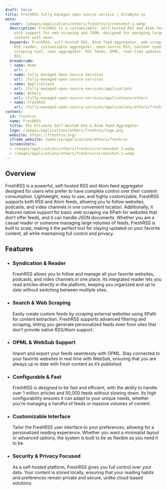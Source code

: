```yaml
---
draft: false
title: FreshRSS fully managed open source service | OctaByte.io
meta:
  cover: /images/applications/others/freshrss/screenshot-1.webp
  description: FreshRSS is a customizable, self-hosted RSS and Atom feed aggregator
    with support for web scraping and JSON, designed for managing large volumes of
    content with ease.
  keywords: FreshRSS, self-hosted RSS, Atom feed aggregator, web scraping, feed management,
    RSS reader, customizable aggregator, open-source RSS, content syndication, web
    scraping tool, news aggregator, RSS feeds, OPML, real-time updates, lightweight
    RSS
  breadcrumb:
  - name: Home
    url: /
  - name: Fully managed Open-Source Services
    url: /fully-managed-open-source-services
  - name: Applications
    url: /fully-managed-open-source-services/applications
  - name: Others
    url: /fully-managed-open-source-services/applications/others
  - name: FreshRSS
    url: /fully-managed-open-source-services/applications/others/freshrss
content:
  id: freshrss
  name: FreshRSS
  title: The Ultimate Self-Hosted RSS & Atom Feed Aggregator
  logo: /images/applications/others/freshrss/logo.png
  website: https://freshrss.org/
  iframe_website: /website/applications/others/freshrss
  screenshots:
  - /images/applications/others/freshrss/screenshot-1.webp
  - /images/applications/others/freshrss/screenshot-2.webp
---
```


## Overview

FreshRSS is a powerful, self-hosted RSS and Atom feed aggregator designed for users who prefer to have complete control over their content consumption. Lightweight, easy to use, and highly customizable, FreshRSS supports both RSS and Atom feeds, allowing you to follow websites, podcasts, and video channels in one convenient location. Additionally, it features native support for basic web scraping via XPath for websites that don’t offer feeds, and it can handle JSON documents. Whether you are a casual reader or someone managing large volumes of feeds, FreshRSS is built to scale, making it the perfect tool for staying updated on your favorite content, all while maintaining full control and privacy.

## Features

- ### Syndication & Reader

  FreshRSS allows you to follow and manage all your favorite websites, podcasts, and video channels in one place. Its integrated reader lets you read articles directly in the platform, keeping you organized and up to date without switching between multiple sites.

- ### Search & Web Scraping

  Easily create custom feeds by scraping external websites using XPath for content extraction. FreshRSS supports advanced filtering and scraping, letting you generate personalized feeds even from sites that don't provide native RSS/Atom support.

- ### OPML & WebSub Support

  Import and export your feeds seamlessly with OPML. Stay connected to your favorite websites in real time with WebSub, ensuring that you are always up to date with fresh content as it’s published.

- ### Configurable & Fast

  FreshRSS is designed to be fast and efficient, with the ability to handle over 1 million articles and 50,000 feeds without slowing down. Its high configurability ensures it can adapt to your unique needs, whether you're managing a handful of feeds or massive volumes of content.

- ### Customizable Interface

  Tailor the FreshRSS user interface to your preferences, allowing for a personalized reading experience. Whether you want a minimalist layout or advanced options, the system is built to be as flexible as you need it to be.

- ### Security & Privacy Focused

  As a self-hosted platform, FreshRSS gives you full control over your data. Your content is stored locally, ensuring that your reading habits and preferences remain private and secure, unlike cloud-based solutions.
